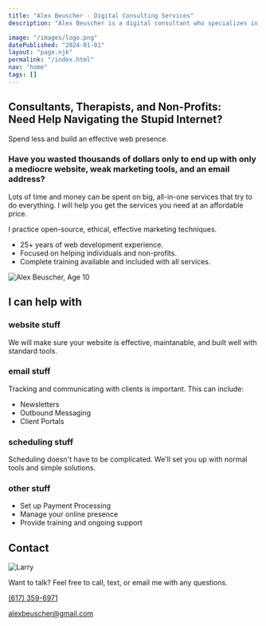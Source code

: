 ```yaml
---
title: "Alex Beuscher - Digital Consulting Services"
description: "Alex Beuscher is a digital consultant who specializes in helping individual consultants, therapists, and non-profit organizations."

image: "/images/logo.png"
datePublished: "2024-01-01"
layout: "page.njk"
permalink: "/index.html"
nav: "home"
tags: []
---
```


<section class="hero-section">
<div class="summary-content">

# Consultants, Therapists, and Non-Profits: <br> Need Help Navigating the Stupid Internet?

Spend less and build an effective web presence.

### Have you wasted thousands of dollars only to end up with only a mediocre website, weak marketing tools, and an email address?

Lots of time and money can be spent on big, all-in-one services that try to do everything. I will help you get the services you need at an affordable price.

I practice open-source, ethical, effective marketing techniques.

<div class="feature-list">

- 25+ years of web development experience.
- Focused on helping individuals and non-profits.
- Complete training available and included with all services.

</div>

</div>
<div class="headshot"><img src="images/littleal.jpg" alt="Alex Beuscher, Age 10" /></div>
</section>

<section>

## I can help with

<div class="al-grid">
<div class="grid-item">

<h3 class="icon-header"><span class="icon code"></span>website stuff</h3>

We will make sure your website is effective, maintanable, and built well with standard tools.

</div>
<div class="grid-item">

<h3 class="icon-header"><span class="icon envelope"></span>email stuff</h3>

Tracking and communicating with clients is important. This can include:

- Newsletters
- Outbound Messaging
- Client Portals

</div>

<div class="grid-item">

<h3 class="icon-header"><span class="icon calendar"></span>scheduling stuff</h3>

Scheduling doesn't have to be complicated. We'll set you up with normal tools and simple solutions.

</div>
<div class="grid-item">

<h3 class="icon-header"><span class="icon other"></span>other stuff</h3>

- Set up Payment Processing
- Manage your online presence
- Provide training and ongoing support

</div>
</div>

</section>
<section>

## Contact

<div class="larry-grid">
<div><img src="images/fort-larry.jpg" alt="Larry" /></div>
<div>

Want to talk? Feel free to call, text, or email me with any questions.

<a href="tel:6173596971">(617) 359-6971</a>

<a href="mailto:alexbeuscher@gmail.com">alexbeuscher@gmail.com</a>

</div>

</section>
